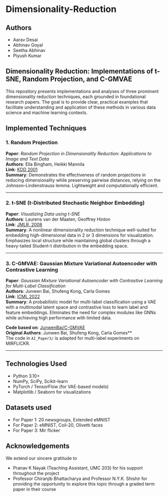 # Dimensionality-Reduction

## Authors
- Aarav Desai
- Abhinav Goyal
- Seetha Abhinav
- Piyush Kumar
  
## Dimensionality Reduction: Implementations of t-SNE, Random Projection, and C-GMVAE

This repository presents implementations and analyses of three prominent dimensionality reduction techniques, each grounded in foundational research papers. The goal is to provide clear, practical examples that facilitate understanding and application of these methods in various data science and machine learning contexts.​

## Implemented Techniques


### 1. Random Projection
**Paper**: *Random Projection in Dimensionality Reduction: Applications to Image and Text Data*  
**Authors**: Ella Bingham, Heikki Mannila  
**Link**: [KDD 2001](https://dl.acm.org/doi/10.1145/502512.502546)  
**Summary**: Demonstrates the effectiveness of random projections in reducing dimensionality while preserving pairwise distances, relying on the Johnson–Lindenstrauss lemma. Lightweight and computationally efficient.

---
### 2. t-SNE (t-Distributed Stochastic Neighbor Embedding)
**Paper**: *Visualizing Data using t-SNE*  
**Authors**: Laurens van der Maaten, Geoffrey Hinton  
**Link**: [JMLR, 2008](https://www.jmlr.org/papers/volume9/vandermaaten08a/vandermaaten08a.pdf)  
**Summary**: A nonlinear dimensionality reduction technique well-suited for embedding high-dimensional data in 2 or 3 dimensions for visualization. Emphasizes local structure while maintaining global clusters through a heavy-tailed Student-t distribution in the embedding space.

---

### 3. C-GMVAE: Gaussian Mixture Variational Autoencoder with Contrastive Learning
**Paper**: *Gaussian Mixture Variational Autoencoder with Contrastive Learning for Multi-Label Classification*  
**Authors**: Junwen Bai, Shufeng Kong, Carla Gomes  
**Link**: [ICML 2022](https://arxiv.org/abs/2112.00976)  
**Summary**: A probabilistic model for multi-label classification using a VAE with a multimodal latent space and contrastive loss to learn label and feature embeddings. Eliminates the need for complex modules like GNNs while achieving high performance with limited data.

**Code based on**: [JunwenBai/C-GMVAE](https://github.com/JunwenBai/C-GMVAE)  
**Original Authors**: Junwen Bai, Shufeng Kong, Carla Gomes**  
The code in `AI_Paper3/` is adapted for multi-label experiments on MIRFLICKR.

---

## Technologies Used
- Python 3.10+
- NumPy, SciPy, Scikit-learn
- PyTorch / TensorFlow (for VAE-based models)
- Matplotlib / Seaborn for visualizations

## Datasets used
- For Paper 1: 20 newsgroups, Extended eMNIST
- For Paper 2: eMNIST, Coil-20, Olivetti faces
- For Paper 3: Mir flicker

## Acknowledgements
We extend our sincere gratitude to
- Pranav K Nayak (Teaching Assistant, UMC 203) for his support throughout the project
- Professor Chiranjib Bhattacharya and Professor N.Y.K. Shishir for providing the opportunity to explore this topic through a graded term paper in their course
